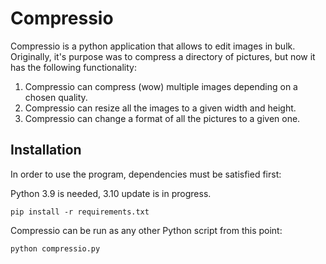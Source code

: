 # Compressio

Compressio is a python application that allows to edit images in bulk. Originally, it\'s purpose was to compress a
directory of pictures, but now it has the following functionality:

1. Compressio can compress (wow) multiple images depending on a chosen quality.
2. Compressio can resize all the images to a given width and height.
3. Compressio can change a format of all the pictures to a given one.

## Installation

In order to use the program, dependencies must be satisfied first:

Python 3.9 is needed, 3.10 update is in progress.

```shell
pip install -r requirements.txt
```

Compressio can be run as any other Python script from this point:

```shell
python compressio.py
```

